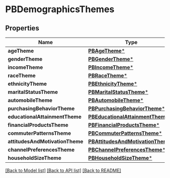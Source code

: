 # PBDemographicsThemes

## Properties
Name | Type | Description | Notes
------------ | ------------- | ------------- | -------------
**ageTheme** | [**PBAgeTheme***](PBAgeTheme.md) |  | [optional] 
**genderTheme** | [**PBGenderTheme***](PBGenderTheme.md) |  | [optional] 
**incomeTheme** | [**PBIncomeTheme***](PBIncomeTheme.md) |  | [optional] 
**raceTheme** | [**PBRaceTheme***](PBRaceTheme.md) |  | [optional] 
**ethnicityTheme** | [**PBEthnicityTheme***](PBEthnicityTheme.md) |  | [optional] 
**maritalStatusTheme** | [**PBMaritalStatusTheme***](PBMaritalStatusTheme.md) |  | [optional] 
**automobileTheme** | [**PBAutomobileTheme***](PBAutomobileTheme.md) |  | [optional] 
**purchasingBehaviorTheme** | [**PBPurchasingBehaviorTheme***](PBPurchasingBehaviorTheme.md) |  | [optional] 
**educationalAttainmentTheme** | [**PBEducationalAttainmentTheme***](PBEducationalAttainmentTheme.md) |  | [optional] 
**financialProductsTheme** | [**PBFinancialProductsTheme***](PBFinancialProductsTheme.md) |  | [optional] 
**commuterPatternsTheme** | [**PBCommuterPatternsTheme***](PBCommuterPatternsTheme.md) |  | [optional] 
**attitudesAndMotivationTheme** | [**PBAttitudesAndMotivationTheme***](PBAttitudesAndMotivationTheme.md) |  | [optional] 
**channelPreferencesTheme** | [**PBChannelPreferencesTheme***](PBChannelPreferencesTheme.md) |  | [optional] 
**householdSizeTheme** | [**PBHouseholdSizeTheme***](PBHouseholdSizeTheme.md) |  | [optional] 

[[Back to Model list]](../README.md#documentation-for-models) [[Back to API list]](../README.md#documentation-for-api-endpoints) [[Back to README]](../README.md)


